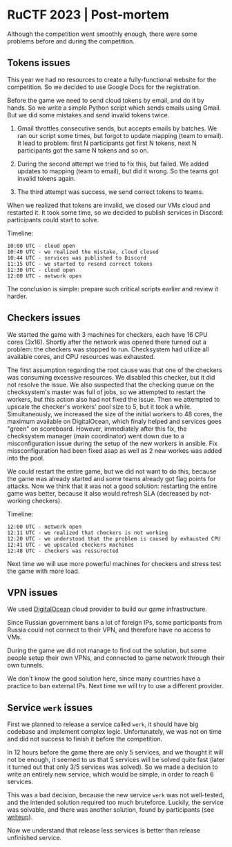 # RuCTF 2023 | Post-mortem

Although the competition went smoothly enough, there were some problems before and during the competition.

## Tokens issues

This year we had no resources to create a fully-functional website for the competition. So we decided to use Google Docs for the registration.

Before the game we need to send cloud tokens by email, and do it by hands. So we write a simple Python script which sends emails using Gmail. But we did some mistakes and send invalid tokens twice.

1. Gmail throttles consecutive sends, but accepts emails by batches. We ran our script some times, but forgot to update mapping (team to email). It lead to problem: first N participants got first N tokens, next N participants got the same N tokens and so on.

2. During the second attempt we tried to fix this, but failed. We added updates to mapping (team to email), but did it wrong. So the teams got invalid tokens again.

3. The third attempt was success, we send correct tokens to teams.

When we realized that tokens are invalid, we closed our VMs cloud and restarted it. It took some time, so we decided to publish services in Discord: participants could start to solve.

Timeline:

```
10:00 UTC - cloud open
10:40 UTC - we realized the mistake, cloud closed
10:44 UTC - services was published to Discord
11:15 UTC - we started to resend correct tokens
11:30 UTC - cloud open
12:00 UTC - network open
```

The conclusion is simple: prepare such critical scripts earlier and review it harder.

## Checkers issues

We started the game with 3 machines for checkers, each have 16 CPU cores (3x16). Shortly after the network was opened there turned out a problem: the checkers was stopped to run. Checksystem had utilize all available cores, and CPU resources was exhausted.

The first assumption regarding the root cause was that one of the checkers was consuming excessive resources. We disabled this checker, but it did not resolve the issue. We also suspected that the checking queue on the checksystem's master was full of jobs, so we attempted to restart the workers, but this action also had not fixed the issue. Then we attempted to upscale the checker's workers' pool size to 5, but it took a while. Simultaneously, we increased the size of the initial workers to 48 cores, the maximum available on DigitalOcean, which finaly helped and services goes "green" on scoreboard. However, immediately after this fix, the checksystem manager (main coordinator) went down due to a misconfiguration issue during the setup of the new workers in ansible. Fix missconfiguration had been fixed asap as well as 2 new workes was added into the pool.

We could restart the entire game, but we did not want to do this, because the game was already started and some teams already got flag points for attacks. Now we think that it was not a good solution: restarting the entire game was better, because it also would refresh SLA (decreased by not-working checkers).

Timeline:

```
12:00 UTC - network open
12:11 UTC - we realized that checkers is not working
12:20 UTC - we understood that the problem is caused by exhausted CPU
12:41 UTC - we upscaled checkers machines
12:48 UTC - checkers was ressurected
```

Next time we will use more powerful machines for checkers and stress test the game with more load.

## VPN issues

We used [DigitalOcean](https://www.digitalocean.com/) cloud provider to build our game infrastructure.

Since Russian government bans a lot of foreign IPs, some participants from Russia could not connect to their VPN, and therefore have no access to VMs.

During the game we did not manage to find out the solution, but some people setup their own VPNs, and connected to game network through their own tunnels.

We don't know the good solution here, since many countries have a practice to ban external IPs. Next time we will try to use a different provider.

## Service `werk` issues

First we planned to release a service called `werk`, it should have big codebase and implement complex logic. Unfortunately, we was not on time and did not success to finish it before the competition.

In 12 hours before the game there are only 5 services, and we thought it will not be enough, it seemed to us that 5 services will be solved quite fast (later it turned out that only 3/5 services was solved). So we made a decision to write an entirely new service, which would be simple, in order to reach 6 services.

This was a bad decision, because the new service `werk` was not well-tested, and the intended solution required too much bruteforce. Luckily, the service was solvable, and there was another solution, found by participants (see [writeup](/writeups/werk/)).

Now we understand that release less services is better than release unfinished service.
